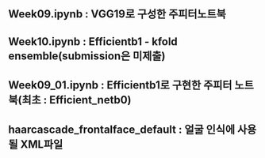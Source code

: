 ## Week09.ipynb : VGG19로 구성한 주피터노트북
## Week10.ipynb : Efficientb1 - kfold ensemble(submission은 미제출)
## Week09_01.ipynb : Efficientb1로 구현한 주피터 노트북(최초 : Efficient_netb0)
## haarcascade_frontalface_default : 얼굴 인식에 사용될 XML파일